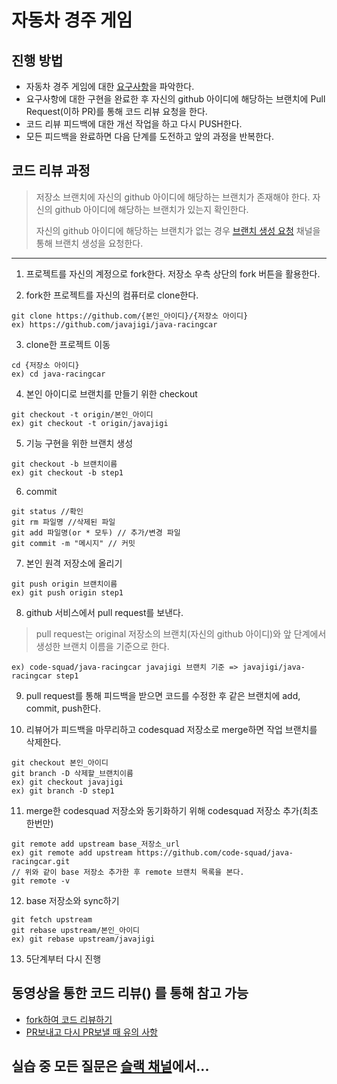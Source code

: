 # 자동차 경주 게임
## 진행 방법
* 자동차 경주 게임에 대한 [요구사항](https://nextstep.camp/courses/-KtTrisFbiAQW0Sgo7SV/-KtTwBuUZ1LpPGD3vc8o/lessons)을 파악한다.
* 요구사항에 대한 구현을 완료한 후 자신의 github 아이디에 해당하는 브랜치에 Pull Request(이하 PR)를 통해 코드 리뷰 요청을 한다.
* 코드 리뷰 피드백에 대한 개선 작업을 하고 다시 PUSH한다.
* 모든 피드백을 완료하면 다음 단계를 도전하고 앞의 과정을 반복한다.

## 코드 리뷰 과정
> 저장소 브랜치에 자신의 github 아이디에 해당하는 브랜치가 존재해야 한다. 자신의 github 아이디에 해당하는 브랜치가 있는지 확인한다.
>
> 자신의 github 아이디에 해당하는 브랜치가 없는 경우 [브랜치 생성 요청](https://codesquad-members.slack.com/messages/C74HH4RJ8/) 채널을 통해 브랜치 생성을 요청한다.

----
1. 프로젝트를 자신의 계정으로 fork한다. 저장소 우측 상단의 fork 버튼을 활용한다.

2. fork한 프로젝트를 자신의 컴퓨터로 clone한다.
```
git clone https://github.com/{본인_아이디}/{저장소 아이디}
ex) https://github.com/javajigi/java-racingcar
```

3. clone한 프로젝트 이동
```
cd {저장소 아이디}
ex) cd java-racingcar
```

4. 본인 아이디로 브랜치를 만들기 위한 checkout
```
git checkout -t origin/본인_아이디
ex) git checkout -t origin/javajigi
```

5. 기능 구현을 위한 브랜치 생성
```
git checkout -b 브랜치이름
ex) git checkout -b step1
```

6. commit
```
git status //확인
git rm 파일명 //삭제된 파일
git add 파일명(or * 모두) // 추가/변경 파일
git commit -m "메시지" // 커밋
```

7. 본인 원격 저장소에 올리기
```
git push origin 브랜치이름
ex) git push origin step1
```

8.  github 서비스에서 pull request를 보낸다.
> pull request는 original 저장소의 브랜치(자신의 github 아이디)와 앞 단계에서 생성한 브랜치 이름을 기준으로 한다.
```
ex) code-squad/java-racingcar javajigi 브랜치 기준 => javajigi/java-racingcar step1
```

9. pull request를 통해 피드백을 받으면 코드를 수정한 후 같은 브랜치에 add, commit, push한다.

10. 리뷰어가 피드백을 마무리하고 codesquad 저장소로 merge하면 작업 브랜치를 삭제한다.
```
git checkout 본인_아이디
git branch -D 삭제할_브랜치이름
ex) git checkout javajigi
ex) git branch -D step1
```

11. merge한 codesquad 저장소와 동기화하기 위해 codesquad 저장소 추가(최초 한번만)
```
git remote add upstream base_저장소_url
ex) git remote add upstream https://github.com/code-squad/java-racingcar.git
// 위와 같이 base 저장소 추가한 후 remote 브랜치 목록을 본다.
git remote -v
```

12. base 저장소와 sync하기
```
git fetch upstream
git rebase upstream/본인_아이디
ex) git rebase upstream/javajigi
```

13. 5단계부터 다시 진행


## 동영상을 통한 코드 리뷰() 를 통해 참고 가능
* [fork하여 코드 리뷰하기](https://youtu.be/ZSZoaG0PqLg)
* [PR보내고 다시 PR보낼 때 유의 사항](https://youtu.be/CbLNbCUsh5c)

## 실습 중 모든 질문은 [슬랙 채널](https://codesquad-members.slack.com/messages/C74FV4Q10/)에서...